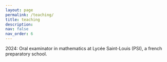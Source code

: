 ```yaml
---
layout: page
permalink: /teaching/
title: teaching
description:
nav: false
nav_order: 6
---
```


2024: Oral examinator in mathematics at Lycée Saint-Louis (PSI), a french preparatory school.